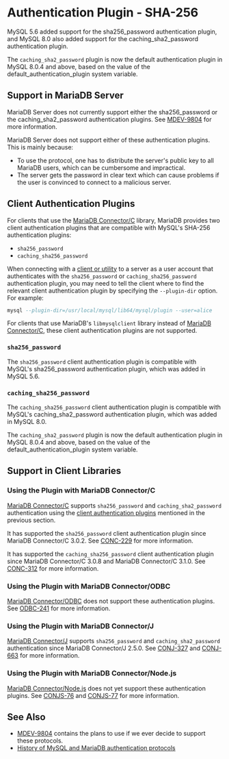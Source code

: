 # Authentication Plugin - SHA-256

MySQL 5.6 added support for the <a undefined>sha256_password</a> authentication plugin, and MySQL 8.0 also added support for the <a undefined>caching_sha2_password</a> authentication plugin.

The `caching_sha2_password` plugin is now the default authentication plugin in MySQL 8.0.4 and above, based on the value of the <a undefined>default_authentication_plugin</a> system variable.

## Support in MariaDB Server

MariaDB Server does not currently support either the <a undefined>sha256_password</a> or the <a undefined>caching_sha2_password</a> authentication plugins. See [MDEV-9804](https://jira.mariadb.org/browse/MDEV-9804) for more information.

MariaDB Server does not support either of these authentication plugins. This is mainly because:

- To use the protocol, one has to distribute the server's public key to all MariaDB users, which can be cumbersome and impractical.
- The server gets the password in clear text which can cause problems if the user is convinced to connect to a malicious server.

## Client Authentication Plugins

For clients that use the [MariaDB Connector/C](/kb/en/mariadb-connector-c/) library, MariaDB provides two client authentication plugins that are compatible with MySQL's SHA-256 authentication plugins:

- `sha256_password`
- `caching_sha256_password`

When connecting with a [client or utility](/clients-utilities) to a server as a user account that authenticates with the `sha256_password` or `caching_sha256_password` authentication plugin, you may need to tell the client where to find the relevant client authentication plugin by specifying the `--plugin-dir` option. For example:

```sql
mysql --plugin-dir=/usr/local/mysql/lib64/mysql/plugin --user=alice
```

For clients that use MariaDB's `libmysqlclient` library instead of [MariaDB Connector/C](/kb/en/mariadb-connector-c/), these client authentication plugins are not supported.

### `sha256_password`

The `sha256_password` client authentication plugin is compatible with MySQL's <a undefined>sha256_password</a> authentication plugin, which was added in MySQL 5.6.

### `caching_sha256_password`

The `caching_sha256_password` client authentication plugin is compatible with MySQL's <a undefined>caching_sha2_password</a> authentication plugin, which was added in MySQL 8.0.

The `caching_sha2_password` plugin is now the default authentication plugin in MySQL 8.0.4 and above, based on the value of the <a undefined>default_authentication_plugin</a> system variable.

## Support in Client Libraries

### Using the Plugin with MariaDB Connector/C

[MariaDB Connector/C](/kb/en/mariadb-connector-c/) supports `sha256_password` and `caching_sha2_password` authentication using the [client authentication plugins](client-authentication-plugins) mentioned in the previous section.

It has supported the `sha256_password` client authentication plugin since MariaDB Connector/C 3.0.2. See [CONC-229](https://jira.mariadb.org/browse/CONC-229) for more information.

It has supported the `caching_sha256_password` client authentication plugin since MariaDB Connector/C 3.0.8 and MariaDB Connector/C 3.1.0. See [CONC-312](https://jira.mariadb.org/browse/CONC-312) for more information.

### Using the Plugin with MariaDB Connector/ODBC

[MariaDB Connector/ODBC](/kb/en/about-mariadb-connector-odbc/) does not support these authentication plugins. See [ODBC-241](https://jira.mariadb.org/browse/ODBC-241) for more information.

### Using the Plugin with MariaDB Connector/J

[MariaDB Connector/J](/kb/en/about-mariadb-connector-j/) supports `sha256_password` and `caching_sha2_password` authentication since MariaDB Connector/J 2.5.0. See [CONJ-327](https://jira.mariadb.org/browse/CONJ-327) and [CONJ-663](https://jira.mariadb.org/browse/CONJ-663) for more information.

### Using the Plugin with MariaDB Connector/Node.js

[MariaDB Connector/Node.js](/kb/en/nodejs-connector/) does not yet support these authentication plugins. See [CONJS-76](https://jira.mariadb.org/browse/CONJS-76) and [CONJS-77](https://jira.mariadb.org/browse/CONJS-77) for more information.

## See Also

- [MDEV-9804](https://jira.mariadb.org/browse/MDEV-9804) contains the plans to use if we ever decide to support these protocols.
- [History of MySQL and MariaDB authentication protocols](https://mariadb.org/history-of-mysql-mariadb-authentication-protocols)